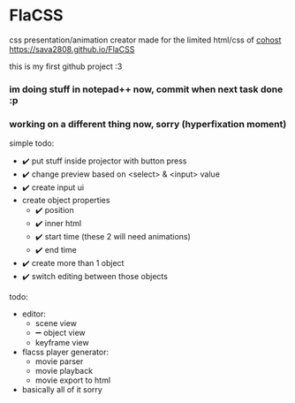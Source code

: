 # FlaCSS
css presentation/animation creator made for the limited html/css of [cohost](https://cohost.org/rc/tagged/css%20crimes)  
https://sava2808.github.io/FlaCSS

this is my first github project :3 

### im doing stuff in notepad++ now, commit when next task done :p

### working on a different thing now, sorry (hyperfixation moment)

simple todo:
- ✔️ put stuff inside projector with button press 
- ✔️ change preview based on \<select> & \<input> value
- ✔️ create input ui
- create object properties
  * ✔️ position
  * ✔️ inner html
  * ✔️ start time (these 2 will need animations)
  * ✔️ end time
- ✔️ create more than 1 object
- ✔️ switch editing between those objects

todo:
- editor:
  * scene view
  * ➖ object view
  * keyframe view
- flacss player generator:
  * movie parser
  * movie playback
  * movie export to html
- basically all of it sorry
